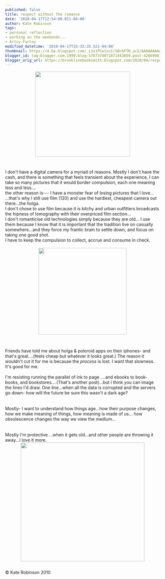 ```yaml
---
published: false
title: respect without the romance
date: '2010-04-17T12:54:00.011-04:00'
author: Kate Robinson
tags:
- personal reflection
- working on the weekends...
- Artsy-Fartsy
modified_datetime: '2010-04-17T15:33:35.521-04:00'
thumbnail: https://4.bp.blogspot.com/_L2x1PCw1zuI/S8n5FTN_acI/AAAAAAAAACo/lTWNBTDqn9A/s72-c/bsmith.bmp
blogger_id: tag:blogger.com,1999:blog-5767374071871443859.post-4266998195664833938
blogger_orig_url: https://brooklinebooksmith.blogspot.com/2010/04/respect-without-romance.html
---
```


<img style="TEXT-ALIGN: center; MARGIN: 0px auto 10px; WIDTH: 309px; DISPLAY: block; HEIGHT: 276px; CURSOR: hand" id="BLOGGER_PHOTO_ID_5461169892617054658" border="0" alt="" src="https://4.bp.blogspot.com/_L2x1PCw1zuI/S8n5FTN_acI/AAAAAAAAACo/lTWNBTDqn9A/s320/bsmith.bmp" /><br /><div><div><div><div>I don't have a digital camera for a myriad of reasons. Mostly I don't have the cash, and there is something that feels transient about the experience, I can take so many pictures that it would border compulsion, each one meaning less and less....<br /></div><div>the other reason is--- I have a monster fear of losing pictures that I love...<br /></div><div>...that's why I still use film (120) and use the hardiest, cheapest camera out there...the holga.<br /></div><div>I don't chose to use film because it is kitchy and urban outfitters broadcasts the hipness of lomography with their overpriced film section...<br /></div><div>I don't romanticise old technologies simply because they are old... I use them because I know that it is important that the tradition live on casually somewhere...and they force my frantic brain to settle down, and focus on taking one good shot.<br /></div><div>I have to keep the compulsion to collect, accrue and consume in check.<br /><br /></div><div></div><img style="TEXT-ALIGN: center; MARGIN: 0px auto 10px; WIDTH: 286px; DISPLAY: block; HEIGHT: 281px; CURSOR: hand" id="BLOGGER_PHOTO_ID_5461169101196260258" border="0" alt="" src="https://4.bp.blogspot.com/_L2x1PCw1zuI/S8n4XO8kc6I/AAAAAAAAACg/BHB8VCqswX4/s320/coolidge.jpg" /><br /><br /><div>Friends have told me about holga &amp; poloroid apps on their iphones- and that's great....(feels cheap but whatever it looks great.) The reason it wouldn't cut it for me is because the <em>process</em> is lost. I want that slowness. It's good for me.</div><br /><div>I'm resisting running the parallel of ink to page ....and ebooks to book-books, and bookstores....(That's another post)...but I think you can image the lines I'd draw. One line...when all the data is corrupted and the servers go down- how will the future be sure this wasn't a dark age?</div><br /><div></div><br /><div>Mostly- I want to understand how things age...how their purpose changes, how we make meaning of things, how meaning is made of us... how obsolescence changes the way we view the medium...</div><br /><div></div><br /><div>Mostly I'm protective ...when it gets old...and other people are throwing it away...I love it more.</div><div></div><div></div><img style="TEXT-ALIGN: center; MARGIN: 0px auto 10px; WIDTH: 403px; DISPLAY: block; HEIGHT: 385px; CURSOR: hand" id="BLOGGER_PHOTO_ID_5461171199661997298" border="0" alt="" src="https://3.bp.blogspot.com/_L2x1PCw1zuI/S8n6RYVyfPI/AAAAAAAAAC4/94-LnIm4cuM/s320/holgamans.bmp" /><br />© Kate Robinson 2010</div></div></div>